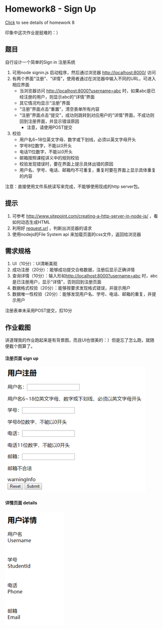 # Homework8 - Sign Up

[Click](http://my.ss.sysu.edu.cn/wiki/display/WEB/Homework+9.+Sign+up) to see details of homework 8

印象中这次作业是挺难的：）

## 题目

自行设计一个简单的Sign in 注册系统

1. 可用node signin.js 启动程序，然后通过浏览器 <http://localhost:8000/> 访问
2. 有两个界面“注册”、“详情”，使用者通过在浏览器中输入不同的URL，可进入相应界面
   - 当浏览器访问 [http://localhost:8000?username=abc](http://localhost:8000/?username=abc) 时，如果abc是已经注册的用户，则显示abc的“详情”界面
   - 其它情况均显示“注册”界面
   - “注册”界面点击“重置”，清空表单所有内容
   - “注册”界面点击“提交”，成功则跳转到对应用户的“详情”界面，不成功则回到注册界面，并显示错误原因
     - 注意，请使用POST提交
3. 校验
   - 用户名6~18位英文字母、数字或下划线，必须以英文字母开头
   - 学号8位数字，不能以0开头
   - 电话11位数字，不能以0开头
   - 邮箱按照课程讲义中的规则校验
   - 校验发现错误时，要在界面上提示具体出错的原因
   - 用户名、学号、电话、邮箱均不可重复，重复时要在界面上显示具体重复的内容

注意：直接使用文件系统读写来完成，不能够使用现成的http server包。



## 提示

1. 可参考 <http://www.sitepoint.com/creating-a-http-server-in-node-js/> ，看如何动态生成HTML
2. 利用好 [request.url](https://nodejs.org/api/http.html#http_http_incomingmessage) ，判断出浏览器的请求
3. 使用nodejs的File System api 来加载页面的css文件，返回给浏览器



## 需求规格

1. UI（10分）：UI清晰美观
2. 成功注册（20分）：能够成功提交合格数据，注册后显示正确详情
3. 查询详情（10分）：输入形如[http://localhost:8000?username=abc](http://localhost:8000/?username=abc) 时，abc是已注册用户，显示“详情”，否则回到注册页面
4. 数据格式校验（20分）：能够按要求发现格式错误，并提示用户
5. 数据唯一性校验（20分）：能够发现用户名、学号、电话、邮箱的重复，并提示用户

注册表单未采用POST提交，扣10分



## 作业截图

讲道理我的作业跑起来是有背景图，而且UI也很美的：）但是忘了怎么跑，就随便截个图算了。

#### 注册页面 sign up

![sign up](https://github.com/wulinman/Web2.0/blob/master/8-sign%20up/img/demo.png?raw=true)

#### 详情页面 details

![details](https://github.com/wulinman/Web2.0/blob/master/8-sign%20up/img/demo2.png?raw=true)